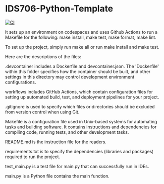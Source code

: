 # IDS706-Python-Template
[![CI](https://github.com/Jingzhi-cyber/IDS706-Python-Template/actions/workflows/cicd.yml/badge.svg)](https://github.com/Jingzhi-cyber/IDS706-Python-Template/actions/workflows/cicd.yml)

It sets up an environment on codespaces and uses Github Actions to run a Makefile for the following: make install, make test, make format, make lint.

To set up the project, simply run make all or run make install and make test. 

Here are the descriptions of the files: 

.devcontainer includes a Dockerfile and devcontainer.json. The 'Dockerfile' within this folder specifies how the container should be built, and other settings in this directory may control development environment configurations.

workflows includes GitHub Actions, which contain configuration files for setting up automated build, test, and deployment pipelines for your project.

.gitignore is used to specify which files or directories should be excluded from version control when using Git.

Makefile is a configuration file used in Unix-based systems for automating tasks and building software. It contains instructions and dependencies for compiling code, running tests, and other development tasks.

README.md is the instruction file for the readers.

requirements.txt is to specify the dependencies (libraries and packages) required to run the project.

test_main.py is a test file for main.py that can successfully run in IDEs.

main.py is a Python file contains the main function.
